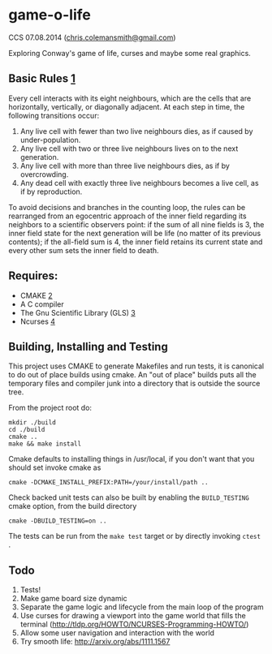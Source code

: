 game-o-life
===========

CCS 07.08.2014
(chris.colemansmith@gmail.com)

Exploring Conway's game of life, curses and maybe some real graphics. 

## Basic Rules [1]

Every cell interacts with its eight neighbours, which are the cells that are horizontally, vertically, or
diagonally adjacent. At each step in time, the following transitions occur:

1. Any live cell with fewer than two live neighbours dies, as if caused by under-population.
2. Any live cell with two or three live neighbours lives on to the next generation.
3. Any live cell with more than three live neighbours dies, as if by overcrowding.
4. Any dead cell with exactly three live neighbours becomes a live cell, as if by reproduction.

To avoid decisions and branches in the counting loop, the rules can be rearranged from an egocentric approach
of the inner field regarding its neighbors to a scientific observers point: if the sum of all nine fields is
3, the inner field state for the next generation will be life (no matter of its previous contents); if the
all-field sum is 4, the inner field retains its current state and every other sum sets the inner field to
death.




## Requires:

* CMAKE [2]
* A C compiler
* The Gnu Scientific Library (GLS) [3]
* Ncurses [4]

## Building, Installing and Testing

This project uses CMAKE to generate Makefiles and run tests, it is canonical to do out of place builds using cmake. An "out of place" builds puts all the temporary files and compiler junk into a directory that is outside the source tree.

From the project root do:

    mkdir ./build
    cd ./build
    cmake ..
    make && make install

Cmake defaults to installing things in /usr/local, if you don't want that you should set invoke cmake as

    cmake -DCMAKE_INSTALL_PREFIX:PATH=/your/install/path ..

Check backed unit tests can also be built by enabling the `BUILD_TESTING` cmake option, from the build directory 

    cmake -DBUILD_TESTING=on ..

The tests can be run from the `make test` target or by directly invoking `ctest` .


## Todo

1. Tests!
2. Make game board size dynamic
3. Separate the game logic and lifecycle from the main loop of the program
4. Use curses for drawing a viewport into the game world that fills the terminal (http://tldp.org/HOWTO/NCURSES-Programming-HOWTO/)
5. Allow some user navigation and interaction with the world
6. Try smooth life: http://arxiv.org/abs/1111.1567

[1]: http://en.wikipedia.org/wiki/Conway's_Game_of_Life
[2]: http://www.cmake.org/
[3]: http://www.gnu.org/software/gsl/
[4]: https://www.gnu.org/software/ncurses/
